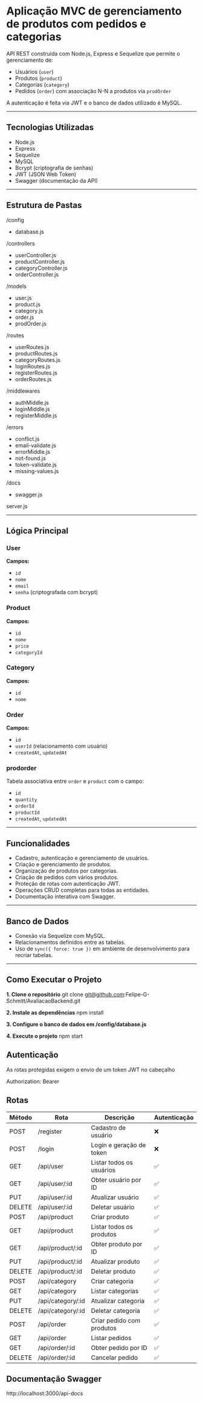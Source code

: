 # Aplicação MVC de gerenciamento de produtos com pedidos e categorias

API REST construída com Node.js, Express e Sequelize que permite o gerenciamento de:

- Usuários (`user`)
- Produtos (`product`)
- Categorias (`category`)
- Pedidos (`order`) com associação N-N a produtos via `prodOrder`

A autenticação é feita via JWT e o banco de dados utilizado é MySQL.

---

## Tecnologias Utilizadas

- Node.js
- Express
- Sequelize
- MySQL
- Bcrypt (criptografia de senhas)
- JWT (JSON Web Token)
- Swagger (documentação da API)

---

## Estrutura de Pastas

/config
  - database.js

/controllers
  - userController.js
  - productController.js
  - categoryController.js
  - orderController.js

/models
  - user.js
  - product.js
  - category.js
  - order.js
  - prodOrder.js

/routes
  - userRoutes.js
  - productRoutes.js
  - categoryRoutes.js
  - loginRoutes.js
  - registerRoutes.js
  - orderRoutes.js

/middlewares
  - authMiddle.js
  - loginMiddle.js
  - registerMiddle.js

/errors
  - conflict.js
  - email-validate.js
  - errorMiddle.js
  - not-found.js
  - token-validate.js
  - missing-values.js

/docs
  - swagger.js

server.js

---

## Lógica Principal

### User
**Campos:**
- `id`
- `nome`
- `email`
- `senha` (criptografada com bcrypt)

### Product
**Campos:**
- `id`
- `nome`
- `price`
- `categoryId`

### Category
**Campos:**
- `id`
- `nome`

### Order
**Campos:**
- `id`
- `userId` (relacionamento com usuário)
- `createdAt`, `updatedAt`

### prodorder
Tabela associativa entre `order` e `product` com o campo:
- `id`
- `quantity`
- `orderId`
- `productId`
- `createdAt`, `updatedAt`

---

## Funcionalidades

- Cadastro, autenticação e gerenciamento de usuários.
- Criação e gerenciamento de produtos.
- Organização de produtos por categorias.
- Criação de pedidos com vários produtos.
- Proteção de rotas com autenticação JWT.
- Operações CRUD completas para todas as entidades.
- Documentação interativa com Swagger.

---

## Banco de Dados

- Conexão via Sequelize com MySQL.
- Relacionamentos definidos entre as tabelas.
- Uso de `sync({ force: true })` em ambiente de desenvolvimento para recriar tabelas.

---

## Como Executar o Projeto

**1. Clone o repositório**
git clone git@github.com:Felipe-G-Schmitt/AvaliacaoBackend.git

**2. Instale as dependências**
npm install

**3. Configure o banco de dados em /config/database.js**

**4. Execute o projeto**
npm start

## Autenticação
As rotas protegidas exigem o envio de um token JWT no cabeçalho

Authorization: Bearer <token>

## Rotas

| Método | Rota                 | Descrição                 | Autenticação |
| ------ | -------------------- | ------------------------- | ------------ |
| POST   | /register            | Cadastro de usuário       | ❌            |
| POST   | /login               | Login e geração de token  | ❌            |
| GET    | /api/user            | Listar todos os usuários  | ✅            |
| GET    | /api/user/\:id       | Obter usuário por ID      | ✅            |
| PUT    | /api/user/\:id       | Atualizar usuário         | ✅            |
| DELETE | /api/user/\:id       | Deletar usuário           | ✅            |
| POST   | /api/product         | Criar produto             | ✅            |
| GET    | /api/product         | Listar todos os produtos  | ✅            |
| GET    | /api/product/\:id    | Obter produto por ID      | ✅            |
| PUT    | /api/product/\:id    | Atualizar produto         | ✅            |
| DELETE | /api/product/\:id    | Deletar produto           | ✅            |
| POST   | /api/category        | Criar categoria           | ✅            |
| GET    | /api/category        | Listar categorias         | ✅            |
| PUT    | /api/category/\:id   | Atualizar categoria       | ✅            |
| DELETE | /api/category/\:id   | Deletar categoria         | ✅            |
| POST   | /api/order           | Criar pedido com produtos | ✅            |
| GET    | /api/order           | Listar pedidos            | ✅            |
| GET    | /api/order/\:id      | Obter pedido por ID       | ✅            |
| DELETE | /api/order/\:id      | Cancelar pedido           | ✅            |

## Documentação Swagger
http://localhost:3000/api-docs
